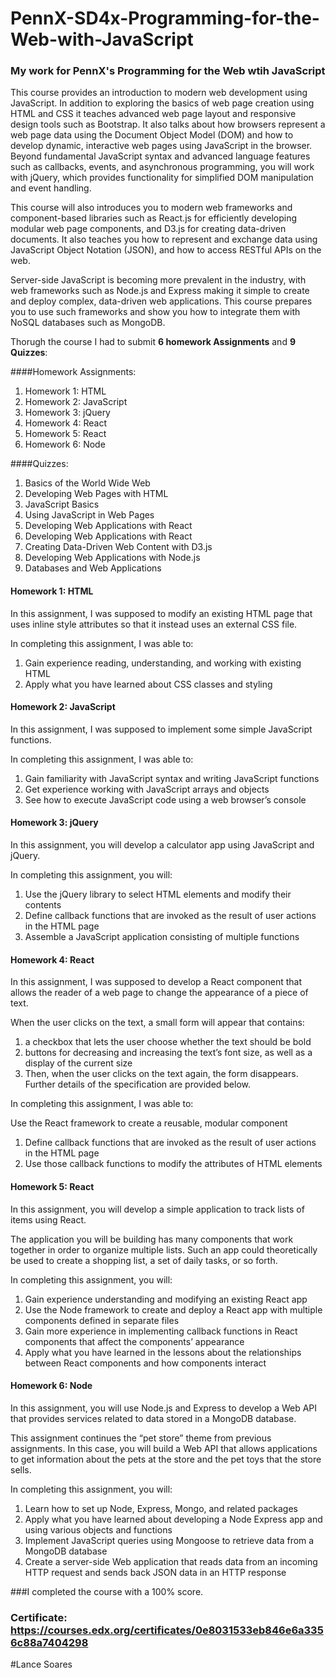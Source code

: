 # PennX-SD4x-Programming-for-the-Web-with-JavaScript

### My work for PennX's Programming for the Web wtih JavaScript

This course provides an introduction to modern web development using JavaScript. In addition to exploring the basics of web page creation using HTML and CSS it teaches advanced web page layout and responsive design tools such as Bootstrap. It also talks about how browsers represent a web page data using the Document Object Model (DOM) and how to develop dynamic, interactive web pages using JavaScript in the browser. Beyond fundamental JavaScript syntax and advanced language features such as callbacks, events, and asynchronous programming, you will work with jQuery, which provides functionality for simplified DOM manipulation and event handling.

This course will also introduces you to modern web frameworks and component-based libraries such as React.js for efficiently developing modular web page components, and D3.js for creating data-driven documents. It also teaches you how to represent and exchange data using JavaScript Object Notation (JSON), and how to access RESTful APIs on the web.

Server-side JavaScript is becoming more prevalent in the industry, with web frameworks such as Node.js and Express making it simple to create and deploy complex, data-driven web applications. This course prepares you to use such frameworks and show you how to integrate them with NoSQL databases such as MongoDB.

Thorugh the course I had to submit **6 homework Assignments** and **9 Quizzes**:

####Homework Assignments:

1. Homework 1: HTML
2. Homework 2: JavaScript
3. Homework 3: jQuery
4. Homework 4: React
5. Homework 5: React
6. Homework 6: Node

####Quizzes:

1. Basics of the World Wide Web
2. Developing Web Pages with HTML
3. JavaScript Basics
4. Using JavaScript in Web Pages
5. Developing Web Applications with React
6. Developing Web Applications with React
7. Creating Data-Driven Web Content with D3.js
8. Developing Web Applications with Node.js
9. Databases and Web Applications

#### Homework 1: HTML

In this assignment, I was supposed to  modify an existing HTML page that uses inline style attributes so that it instead uses an external CSS file.

In completing this assignment, I was able to:
1. Gain experience reading, understanding, and working with existing HTML
2. Apply what you have learned about CSS classes and styling

#### Homework 2: JavaScript

In this assignment, I was supposed to implement some simple JavaScript functions.

In completing this assignment, I was able to:
1. Gain familiarity with JavaScript syntax and writing JavaScript functions
2. Get experience working with JavaScript arrays and objects
3. See how to execute JavaScript code using a web browser’s console

#### Homework 3: jQuery

In this assignment, you will develop a calculator app using JavaScript and jQuery. 

In completing this assignment, you will:
1. Use the jQuery library to select HTML elements and modify their contents
2. Define callback functions that are invoked as the result of user actions in the HTML page
3. Assemble a JavaScript application consisting of multiple functions

#### Homework 4: React

In this assignment, I was supposed to develop a React component that allows the reader of a web page to change the appearance of a piece of text.

When the user clicks on the text, a small form will appear that contains:
1. a checkbox that lets the user choose whether the text should be bold
2. buttons for decreasing and increasing the text’s font size, as well as a display of the current size
3. Then, when the user clicks on the text again, the form disappears. Further details of the specification are provided below.

In completing this assignment, I was able to:

Use the React framework to create a reusable, modular component
1. Define callback functions that are invoked as the result of user actions in the HTML page
2. Use those callback functions to modify the attributes of HTML elements

#### Homework 5: React

In this assignment, you will develop a simple application to track lists of items using React.

The application you will be building has many components that work together in order to organize multiple lists. Such an app could theoretically be used to create a shopping list, a set of daily tasks, or so forth.

In completing this assignment, you will:
1. Gain experience understanding and modifying an existing React app
2. Use the Node framework to create and deploy a React app with multiple components defined in separate files
3. Gain more experience in implementing callback functions in React components that affect the components’ appearance
4. Apply what you have learned in the lessons about the relationships between React components and how components interact

#### Homework 6: Node

In this assignment, you will use Node.js and Express to develop a Web API that provides services related to data stored in a MongoDB database.

This assignment continues the “pet store” theme from previous assignments. In this case, you will build a Web API that allows applications to get information about the pets at the store and the pet toys that the store sells.

In completing this assignment, you will:
1. Learn how to set up Node, Express, Mongo, and related packages
2. Apply what you have learned about developing a Node Express app and using various objects and functions
3. Implement JavaScript queries using Mongoose to retrieve data from a MongoDB database
4. Create a server-side Web application that reads data from an incoming HTTP request and sends back JSON data in an HTTP response


###I completed the course with a 100% score.

### Certificate: https://courses.edx.org/certificates/0e8031533eb846e6a3356c88a7404298


#Lance Soares
